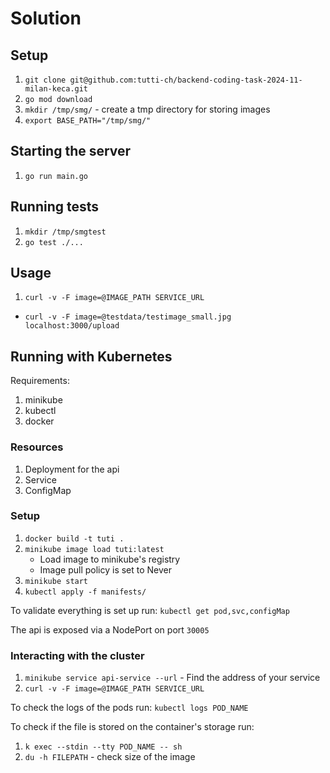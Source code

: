 # Solution

## Setup
1. `git clone git@github.com:tutti-ch/backend-coding-task-2024-11-milan-keca.git`
2. `go mod download`
3. `mkdir /tmp/smg/` - create a tmp directory for storing images
4. `export BASE_PATH="/tmp/smg/"`

## Starting the server
1. `go run main.go`

## Running tests
1. `mkdir /tmp/smgtest`
2. `go test ./...`

## Usage
1. `curl -v -F image=@IMAGE_PATH SERVICE_URL`
  * `curl -v -F image=@testdata/testimage_small.jpg localhost:3000/upload`

## Running with Kubernetes
Requirements:
1. minikube
2. kubectl
3. docker

### Resources
1. Deployment for the api
2. Service
3. ConfigMap

### Setup
1. `docker build -t tuti .`
2. `minikube image load tuti:latest`
    * Load image to minikube's registry
    * Image pull policy is set to Never
3. `minikube start`
4. `kubectl apply -f manifests/`

To validate everything is set up run:
`kubectl get pod,svc,configMap`

The api is exposed via a NodePort on port `30005`

### Interacting with the cluster
1. `minikube service api-service --url` - Find the address of your service
2. `curl -v -F image=@IMAGE_PATH SERVICE_URL`

To check the logs of the pods run:
`kubectl logs POD_NAME`

To check if the file is stored on the container's storage run:
1. `k exec --stdin --tty POD_NAME -- sh`
2. `du -h FILEPATH` - check size of the image
